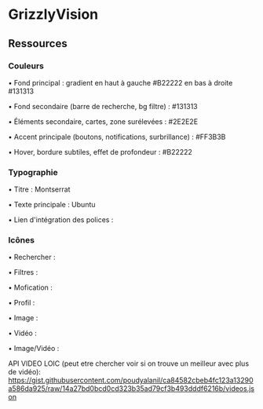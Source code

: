 # GrizzlyVision

## Ressources

### Couleurs

• Fond principal : gradient en haut à gauche #B22222 en bas à droite #131313

• Fond secondaire (barre de recherche, bg filtre) : #131313

• Éléments secondaire, cartes, zone surélevées : #2E2E2E

• Accent principale (boutons, notifications, surbrillance) : #FF3B3B

• Hover, bordure subtiles, effet de profondeur : #B22222

### Typographie

• Titre : Montserrat

• Texte principale : Ubuntu

• Lien d'intégration des polices : <link href="https://fonts.googleapis.com/css2?family=Montserrat:wght@100;300;400;500;700&family=Ubuntu:wght@300;400;500;700&display=swap" rel="stylesheet">

### Icônes

• Rechercher : <i class="fa-solid fa-magnifying-glass"></i>

• Filtres : <i class="fa-solid fa-align-left"></i>

• Mofication : <i class="fa-solid fa-pencil"></i>

• Profil : <i class="fa-solid fa-user"></i>

• Image : <i class="fa-solid fa-image"></i>

• Vidéo : <i class="fa-solid fa-film"></i>

• Image/Vidéo : <i class="fa-solid fa-photo-film"></i>


API VIDEO LOIC (peut etre chercher voir si on trouve un meilleur avec plus de vidéo):
https://gist.githubusercontent.com/poudyalanil/ca84582cbeb4fc123a13290a586da925/raw/14a27bd0bcd0cd323b35ad79cf3b493dddf6216b/videos.json
